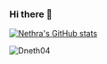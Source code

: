 ### Hi there 👋


[![Nethra's GitHub stats](https://github-readme-stats.vercel.app/api?username=Dneth04)](https://github.com/anuraghazra/github-readme-stats)

<p><img align="center" src="https://github-readme-streak-stats.herokuapp.com/?user=Dneth04&" alt="Dneth04" /></p>
<!--
**Dneth04/Dneth04** is a ✨ _special_ ✨ repository because its `README.md` (this file) appears on your GitHub profile.

Here are some ideas to get you started:

- 🔭 I’m currently working on ...
- 🌱 I’m currently learning ...
- 👯 I’m looking to collaborate on ...
- 🤔 I’m looking for help with ...
- 💬 Ask me about ...
- 📫 How to reach me: ...
- 😄 Pronouns: ...
- ⚡ Fun fact: ...
-->
